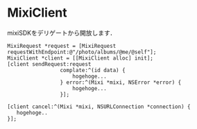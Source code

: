 MixiClient
==========

mixiSDKをデリゲートから開放します．


    MixiRequest *request = [MixiRequest requestWithEndpoint:@"/photo/albums/@me/@self"];
    MixiClient *client = [[MixiClient alloc] init];
    [client sendRequest:request
                     complate:^(id data) {
                         hogehoge...
                     } error:^(Mixi *mixi, NSError *error) {
                         hogehoge...
                     }];
                     
    [client cancel:^(Mixi *mixi, NSURLConnection *connection) {
       hogehoge..
    }];
